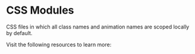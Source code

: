 # CSS Modules

CSS files in which all class names and animation names are scoped locally by default.

Visit the following resources to learn more: